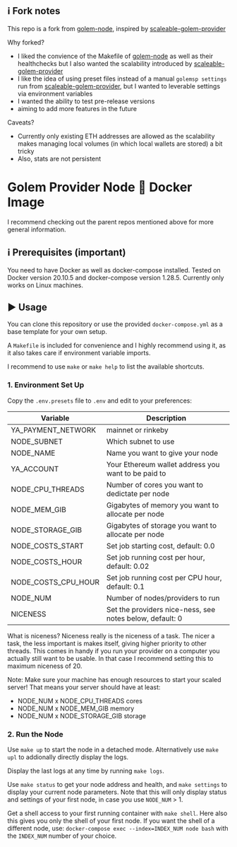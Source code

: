 ## :information_source: Fork notes
This repo is a fork from [golem-node](https://github.com/alexandre-abrioux/golem-node), inspired by [scaleable-golem-provider](https://github.com/cryptobench/scaleable-golem-provider)

Why forked?
- I liked the convience of the Makefile of [golem-node](https://github.com/alexandre-abrioux/golem-node) as well as their healthchecks but I also wanted the scalability introduced by [scaleable-golem-provider](https://github.com/cryptobench/scaleable-golem-provider)
- I like the idea of using preset files instead of a manual `golemsp settings` run from [scaleable-golem-provider](https://github.com/cryptobench/scaleable-golem-provider), but I wanted to leverable settings via environment variables
- I wanted the ability to test pre-release versions
- aiming to add more features in the future

Caveats?
- Currently only existing ETH addresses are allowed as the scalability makes managing local volumes (in which local wallets are stored) a bit tricky
- Also, stats are not persistent


#  Golem Provider Node :whale: Docker Image  
  
I recommend checking out the parent repos mentioned above for more general information.
  
## :information_source: Prerequisites (important)  
  
You need to have Docker as well as docker-compose installed.
Tested on Docker version 20.10.5 and docker-compose version 1.28.5.
Currently only works on Linux machines.
  
## :arrow_forward: Usage  
  
You can clone this repository or use the provided `docker-compose.yml` as a base template for your own setup.  
  
A `Makefile` is included for convenience and I highly recommend using it, as it also takes care if environment variable imports.
  
I recommend to use `make` or `make help` to list the available shortcuts.  
  
### 1. Environment Set Up  
  
Copy the `.env.presets` file to `.env` and edit to your preferences:

|Variable| Description |
|--|--|
| YA_PAYMENT_NETWORK 	| mainnet or rinkeby|  
| NODE_SUBNET 			| Which subnet to use|  
| NODE_NAME				| Name you want to give your node|  
| YA_ACCOUNT 			| Your Ethereum wallet address you want to be paid to|  
| NODE_CPU_THREADS 		| Number of cores you want to dedictate per node|  
| NODE_MEM_GIB 			| Gigabytes of memory you want to allocate per node|  
| NODE_STORAGE_GIB 		| Gigabytes of storage you want to allocate per node|  
| NODE_COSTS_START 		| Set job starting cost, default: 0.0|  
| NODE_COSTS_HOUR 		| Set job running cost per hour, default: 0.02|  
| NODE_COSTS_CPU_HOUR 	| Set job running cost per CPU hour, default: 0.1|  
| NODE_NUM 				| Number of nodes/providers to run|  
| NICENESS 				| Set the providers nice-ness, see notes below, default: 0|

What is niceness?
Niceness really is the niceness of a task. The nicer a task, the less important is makes itself, giving higher priority to other threads. This comes in handy if you run your provider on a computer you actually still want to be usable. In that case I recommend setting this to maximum niceness of 20.

Note: Make sure your machine has enough resources to start your scaled server! That means your server should have at least:
- NODE_NUM x NODE_CPU_THREADS cores
- NODE_NUM x NODE_MEM_GIB memory
- NODE_NUM x NODE_STORAGE_GIB storage

### 2. Run the Node  
  
Use `make up` to start the node in a detached mode.  Alternatively use `make upl` to addionally directly display the logs.
  
Display the last logs at any time by running `make logs`.  
  
Use `make status` to get your node address and health, and `make settings` to display your current node parameters.  Note that this will only display status and settings of your first node, in case you use `NODE_NUM` > 1.
  
Get a shell access to your first running container with `make shell`.  Here also this gives you only the shell of your first node. 
If you want the shell of a different node, use: `docker-compose exec --index=INDEX_NUM node bash` with the `INDEX_NUM` number of your choice.
